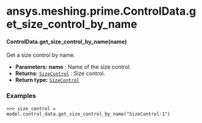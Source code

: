 # ansys.meshing.prime.ControlData.get_size_control_by_name



#### ControlData.get_size_control_by_name(name)

Get a size control by name.

* **Parameters:**
  **name**
  : Name of the size control.
* **Returns:**
  [`SizeControl`](ansys.meshing.prime.SizeControl.md#ansys.meshing.prime.SizeControl)
  : Size control.
* **Return type:**
  [`SizeControl`](ansys.meshing.prime.SizeControl.md#ansys.meshing.prime.SizeControl)

### Examples

```pycon
>>> size_control = model.control_data.get_size_control_by_name("SizeControl-1")
```

<!-- !! processed by numpydoc !! -->

